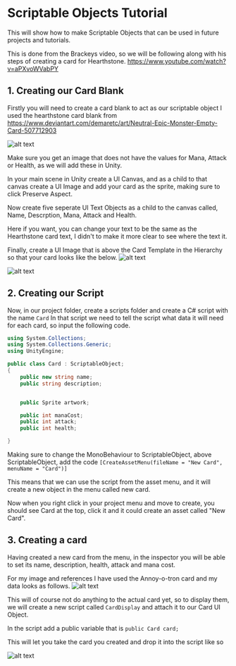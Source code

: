 # Scriptable Objects Tutorial

This will show how to make Scriptable Objects that can be used in future projects and tutorials.

This is done from the Brackeys video, so we will be following along with his steps of creating a card for Hearthstone.
https://www.youtube.com/watch?v=aPXvoWVabPY

## 1. Creating our Card Blank

Firstly you will need to create a card blank to act as our scriptable object I used the hearthstone card blank from 
https://www.deviantart.com/demaretc/art/Neutral-Epic-Monster-Empty-Card-507712903

![alt text](https://images-wixmp-ed30a86b8c4ca887773594c2.wixmp.com/f/82021352-fa8f-4e22-96a1-630256cab82e/d8ea1s7-bed07082-3953-480f-85d9-b5a3c37e9c1b.png?token=eyJ0eXAiOiJKV1QiLCJhbGciOiJIUzI1NiJ9.eyJzdWIiOiJ1cm46YXBwOjdlMGQxODg5ODIyNjQzNzNhNWYwZDQxNWVhMGQyNmUwIiwiaXNzIjoidXJuOmFwcDo3ZTBkMTg4OTgyMjY0MzczYTVmMGQ0MTVlYTBkMjZlMCIsIm9iaiI6W1t7InBhdGgiOiJcL2ZcLzgyMDIxMzUyLWZhOGYtNGUyMi05NmExLTYzMDI1NmNhYjgyZVwvZDhlYTFzNy1iZWQwNzA4Mi0zOTUzLTQ4MGYtODVkOS1iNWEzYzM3ZTljMWIucG5nIn1dXSwiYXVkIjpbInVybjpzZXJ2aWNlOmZpbGUuZG93bmxvYWQiXX0.a0KDGVm_dwfxMdFwGJXh9DvkjndPDGSbzEBFE2m0vQ4)

Make sure you get an image that does not have the values for Mana, Attack or Health, as we will add these in Unity.

In your main scene in Unity create a UI Canvas, and as a child to that canvas create a UI Image and add your card as the sprite, making sure to click Preserve Aspect.

Now create five seperate UI Text Objects as a child to the canvas called, Name, Descrption, Mana, Attack and Health.

Here if you want, you can change your text to be the same as the Hearthstone card text, I didn't to make it more clear to see where the text it.

Finally, create a UI Image that is above the Card Template in the Hierarchy so that your card looks like the below.
![alt text](https://i.imgur.com/9zk8kA4.png)

![alt text](https://i.imgur.com/00aGNLv.png)



## 2. Creating our Script

Now, in our project folder, create a scripts folder and create a C# script with the name `Card`
In that script we need to tell the script what data it will need for each card, so input the following code.

```.cs
using System.Collections;
using System.Collections.Generic;
using UnityEngine;

public class Card : ScriptableObject;
{
    public new string name;
    public string description;


    public Sprite artwork;

    public int manaCost;
    public int attack;
    public int health;

}
```
Making sure to change the MonoBehaviour to ScriptableObject, above ScriptableObject, add the code
```[CreateAssetMenu(fileName = "New Card", menuName = "Card")]```

This means that we can use the script from the asset menu, and it will create a new object in the menu called new card.

Now when you right click in your project menu and move to create, you should see Card at the top, click it and it could create an asset called "New Card".

## 3. Creating a card

Having created a new card from the menu, in the inspector you will be able to set its name, description, health, attack and mana cost.

For my image and references I have used the Annoy-o-tron card and my data looks as follows.
![alt text](https://i.imgur.com/OiqTzk7.png)

This will of course not do anything to the actual card yet, so to display them, we will create a new script called `CardDisplay` and attach it to our Card UI Object.

In the script add a public variable that is `public Card card;`

This will let you take the card you created and drop it into the script like so

![alt text](https://i.imgur.com/ZHVoUbc.png)








